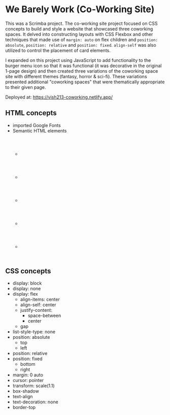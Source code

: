# We Barely Work (Co-Working Site)

This was a Scrimba project. The co-working site project focused on CSS concepts to build and style a website that showcased three coworking spaces. It delved into constructing layouts with CSS Flexbox and other techniques that made use of `margin: auto` on flex children and `position: absolute`, `position: relative` and `position: fixed`. `align-self` was also utilized to control the placement of card elements.

I expanded on this project using JavaScript to add functionality to the burger menu icon so that it was functional (it was decorative in the original 1-page design) and then created three variations of the coworking space site with different themes (fantasy, horror & sci-fi). These variations presented additional "coworking spaces" that were thematically appropriate to their given page.

Deployed at: https://vish213-coworking.netlify.app/

## HTML concepts

- imported Google Fonts
- Semantic HTML elements
    - <header>
    - <nav>
    - <main>
    - <section>
    - <footer>

## CSS concepts

- display: block
- display: none
- display: flex
    - align-items: center
    - align-self: center
    - justify-content: 
        - space-between
        - center
    - gap
- list-style-type: none
- position: absolute
    - top
    - left
- position: relative
- position: fixed
    - bottom
    - right
- margin: 0 auto
- cursor: pointer
- transform: scale(1.1)
- box-shadow
- text-align
- text-decoration: none
- border-top